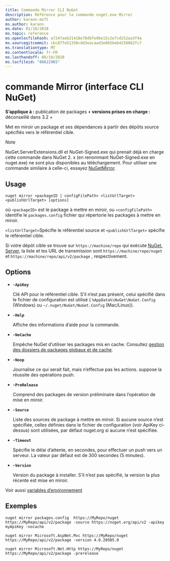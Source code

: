 ```yaml
---
title: Commande Mirror CLI NuGet
description: Référence pour la commande nuget.exe Mirror
author: karann-msft
ms.author: karann
ms.date: 01/18/2018
ms.topic: reference
ms.openlocfilehash: a7247aeb21418e78dbfe9be15c2e7cd152aa3f4a
ms.sourcegitcommit: cbc87fe51330cdd3eacaad3e8656eb4258882fc7
ms.translationtype: MT
ms.contentlocale: fr-FR
ms.lasthandoff: 08/19/2020
ms.locfileid: "88622965"
---
```

# <a name="mirror-command-nuget-cli"></a>commande Mirror (interface CLI NuGet)

**S’applique à :** publication de packages &bullet; **versions prises en charge :** déconseillé dans 3.2 +

Met en miroir un package et ses dépendances à partir des dépôts source spécifiés vers le référentiel cible.

> [!NOTE]
> NuGet.ServerExtensions.dll et NuGet-Signed.exe qui prenait déjà en charge cette commande dans NuGet 2. x (en renommant NuGet-Signed.exe en nuget.exe) ne sont plus disponibles au téléchargement. Pour utiliser une commande similaire à celle-ci, essayez [NuGetMirror](https://www.nuget.org/packages/NuGetMirror/).

## <a name="usage"></a>Usage

```cli
nuget mirror <packageID | configFilePath> <listUrlTarget> <publishUrlTarget> [options]
```

où `<packageID>` est le package à mettre en miroir, ou `<configFilePath>` identifie le `packages.config` fichier qui répertorie les packages à mettre en miroir.

`<listUrlTarget>`Spécifie le référentiel source et `<publishUrlTarget>` spécifie le référentiel cible.

Si votre dépôt cible se trouve sur `https://machine/repo` qui exécute [NuGet. Server](../../hosting-packages/nuget-server.md), la liste et les URL de transmission sont `https://machine/repo/nuget` et `https://machine/repo/api/v2/package` , respectivement.

## <a name="options"></a>Options

- **`-ApiKey`**

  Clé API pour le référentiel cible. S’il n’est pas présent, celui spécifié dans le fichier de configuration est utilisé ( `%AppData%\NuGet\NuGet.Config` (Windows) ou `~/.nuget/NuGet/NuGet.Config` (Mac/Linux)).

- **`-Help`**

  Affiche des informations d’aide pour la commande.

- **`-NoCache`**

  Empêche NuGet d’utiliser les packages mis en cache. Consultez [gestion des dossiers de packages globaux et de cache](../../consume-packages/managing-the-global-packages-and-cache-folders.md).

- **`-Noop`**

  Journalise ce qui serait fait, mais n’effectue pas les actions. suppose la réussite des opérations push.

- **`-PreRelease`**

  Comprend des packages de version préliminaire dans l’opération de mise en miroir.

- **`-Source`**

  Liste des sources de package à mettre en miroir. Si aucune source n’est spécifiée, celles définies dans le fichier de configuration (voir ApiKey ci-dessus) sont utilisées, par défaut nuget.org si aucune n’est spécifiée.

- **`-Timeout`**

  Spécifie le délai d’attente, en secondes, pour effectuer un push vers un serveur. La valeur par défaut est de 300 secondes (5 minutes).

- **`-Version`**

  Version du package à installer. S’il n’est pas spécifié, la version la plus récente est mise en miroir.

Voir aussi [variables d’environnement](cli-ref-environment-variables.md)

## <a name="examples"></a>Exemples

```cli
nuget mirror packages.config  https://MyRepo/nuget https://MyRepo/api/v2/package -source https://nuget.org/api/v2 -apikey myApiKey -nocache

nuget mirror Microsoft.AspNet.Mvc https://MyRepo/nuget https://MyRepo/api/v2/package -version 4.0.20505.0

nuget mirror Microsoft.Net.Http https://MyRepo/nuget https://MyRepo/api/v2/package -prerelease
```
